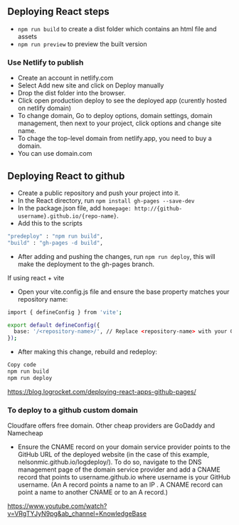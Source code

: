
## Deploying React steps

- `npm run build` to create a dist folder which contains an html file and assets
- `npm run preview` to preview the built version

### Use Netlify to publish
- Create an account in netlify.com
- Select Add new site and click on Deploy manually
- Drop the dist folder into the browser. 
- Click open production deploy to see the deployed app (curently hosted on netlify domain)
- To change domain, Go to deploy options, domain settings, domain management, then next to your project, click options and change site name. 
- To chage the top-level domain from netlify.app, you need to buy a domain. 
- You can use domain.com


## Deploying React to github
- Create a public repository and push your project into it. 
- In the React directory, run `npm install gh-pages --save-dev`
- In the package.json file, add ```homepage: http://{github-username}.github.io/{repo-name}```.
- Add this to the scripts
```bash
"predeploy" : "npm run build",
"build" : "gh-pages -d build",

```
- After adding and pushing the changes, run `npm run deploy`, this will make the deployment to the gh-pages branch.


If using react + vite
- Open your vite.config.js file and ensure the base property matches your repository name:

```bash
import { defineConfig } from 'vite';

export default defineConfig({
  base: '/<repository-name>/', // Replace <repository-name> with your GitHub repo name
});
```

- After making this change, rebuild and redeploy:
```bash
Copy code
npm run build
npm run deploy
```

https://blog.logrocket.com/deploying-react-apps-github-pages/



### To deploy to a github custom domain
Cloudfare offers free domain. Other cheap providers are GoDaddy and Namecheap
- Ensure the CNAME record on your domain service provider points to the GitHub URL of the deployed website (in the case of this example, nelsonmic.github.io/logdeploy/). To do so, navigate to the DNS management page of the domain service provider and add a CNAME record that points to username.github.io where username is your GitHub username. (An A record points a name to an IP . A CNAME record can point a name to another CNAME or to an A record.)

https://www.youtube.com/watch?v=VRgTYJyN9pg&ab_channel=KnowledgeBase
